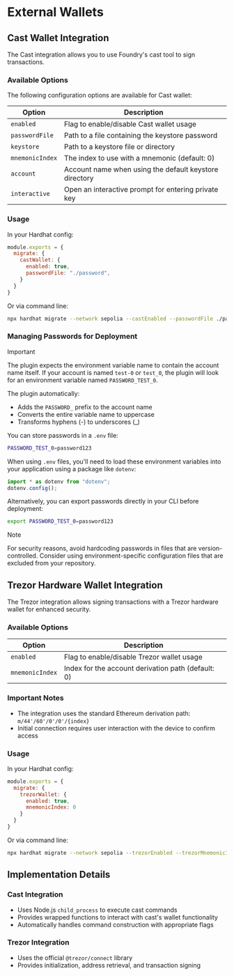 # External Wallets

## Cast Wallet Integration

The Cast integration allows you to use Foundry's cast tool to sign transactions.

### Available Options

The following configuration options are available for Cast wallet:

| Option          | Description                                            |
|-----------------|--------------------------------------------------------|
| `enabled`       | Flag to enable/disable Cast wallet usage               |
| `passwordFile`  | Path to a file containing the keystore password        |
| `keystore`      | Path to a keystore file or directory                   |
| `mnemonicIndex` | The index to use with a mnemonic (default: 0)          |
| `account`       | Account name when using the default keystore directory |
| `interactive`   | Open an interactive prompt for entering private key    |

### Usage

In your Hardhat config:
```javascript
module.exports = {
  migrate: {
    castWallet: {
      enabled: true,
      passwordFile: "./password",
    }
  }
}
```

Or via command line:
```bash
npx hardhat migrate --network sepolia --castEnabled --passwordFile ./password
```

### Managing Passwords for Deployment

> [!IMPORTANT]
> The plugin expects the environment variable name to contain the account name itself. 
> If your account is named `test-0` or `test_0`, the plugin will look for an environment variable named `PASSWORD_TEST_0`.
> 
> The plugin automatically:
> - Adds the `PASSWORD_` prefix to the account name
> - Converts the entire variable name to uppercase
> - Transforms hyphens (-) to underscores (_)

You can store passwords in a `.env` file:

```bash
PASSWORD_TEST_0=password123
```

When using `.env` files, you'll need to load these environment variables into your application using a package like `dotenv`:

```ts
import * as dotenv from "dotenv";
dotenv.config();
```

Alternatively, you can export passwords directly in your CLI before deployment:

```bash
export PASSWORD_TEST_0=password123
```

> [!NOTE]
> For security reasons, avoid hardcoding passwords in files that are version-controlled. 
> Consider using environment-specific configuration files that are excluded from your repository.

## Trezor Hardware Wallet Integration

The Trezor integration allows signing transactions with a Trezor hardware wallet for enhanced security.

### Available Options

| Option          | Description                                        |
|-----------------|----------------------------------------------------|
| `enabled`       | Flag to enable/disable Trezor wallet usage         |
| `mnemonicIndex` | Index for the account derivation path (default: 0) |

### Important Notes

- The integration uses the standard Ethereum derivation path: `m/44'/60'/0'/0'/{index}`
- Initial connection requires user interaction with the device to confirm access

### Usage

In your Hardhat config:
```javascript
module.exports = {
  migrate: {
    trezorWallet: {
      enabled: true,
      mnemonicIndex: 0
    }
  }
}
```

Or via command line:
```bash
npx hardhat migrate --network sepolia --trezorEnabled --trezorMnemonicIndex 5
```

## Implementation Details

### Cast Integration
- Uses Node.js `child_process` to execute cast commands
- Provides wrapped functions to interact with cast's wallet functionality
- Automatically handles command construction with appropriate flags

### Trezor Integration
- Uses the official `@trezor/connect` library
- Provides initialization, address retrieval, and transaction signing

